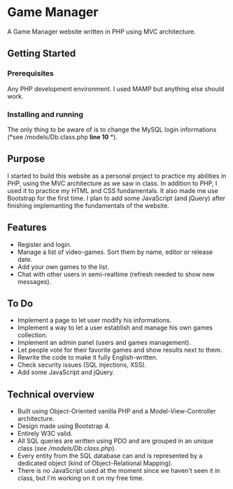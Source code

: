 # Game Manager
A Game Manager website written in PHP using MVC architecture. 

## Getting Started

### Prerequisites
Any PHP development environment. I used MAMP but anything else should work.

### Installing and running
The only thing to be aware of is to change the MySQL login informations (*see /models/Db.class.php **line 10** *).

## Purpose
I started to build this website as a personal project to practice my abilities in PHP, using the MVC architecture as we saw in class.
In addition to PHP, I used it to practice my HTML and CSS fundamentals. It also made me use Bootstrap for the first time.
I plan to add some JavaScript (and jQuery) after finishing implemanting the fundamentals of the website.

## Features
- Register and login.
- Manage a list of video-games. Sort them by name, editor or release date.
- Add your own games to the list.
- Chat with other users in semi-realtime (refresh needed to show new messages).

## To Do
- Implement a page to let user modify his informations.
- Implement a way to let a user establish and manage his own games collection.
- Implement an admin panel (users and games management).
- Let people vote for their favorite games and show results next to them.
- Rewrite the code to make it fully English-written.
- Check security issues (SQL injections, XSS).
- Add some JavaScript and jQuery.

## Technical overview
- Built using Object-Oriented vanilla PHP and a Model-View-Controller architecture.
- Design made using Bootstrap 4.
- Entirely W3C valid.
- All SQL queries are written using PDO and are grouped in an unique class (*see /models/Db.class.php*).
- Every entity from the SQL database can and is represented by a dedicated object (kind of Object-Relational Mapping). 
- There is no JavaScript used at the moment since we haven't seen it in class, but I'm working on it on my free time.